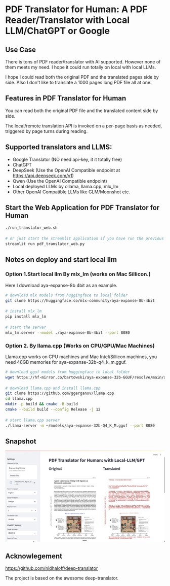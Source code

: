 # PDF Translator for Human: A PDF Reader/Translator with Local LLM/ChatGPT or Google

## Use Case

There is tons of PDF reader/translator with AI supported. However none of them meets my need. I hope it could run totally on local with local LLMs.

I hope I could read both the original PDF and the translated pages side by side. 
Also I don't like to translate a 1000 pages long PDF file all at one.

## Features in PDF Translator for Human
You can read both the original PDF file and the translated content side by side.

The local/remote translation API is invoked on a per-page basis as needed, triggered by page turns during reading.


## Supported translators and LLMS:
* Google Translator (NO need api-key, it it totally free)
* ChatGPT
* DeepSeek (Use the OpenAI Compatible endpoint at https://api.deepseek.com/v1)
* Qwen (Use the OpenAI Compatible endpoint)
* Local deployed LLMs by ollama, llama.cpp, mlx_lm
* Other OpenAI Compatible LLMs like GLM/Moonshot etc.

## Start the Web Application for PDF Translator for Human


``` bash
./run_translator_web.sh

# or just start the streamlit application if you have run the previous script:
streamlit run pdf_translator_web.py

```

## Notes on deploy and start local llm 

### Option 1.Start local llm By mlx_lm (works on Mac Sillicon.)

Here I download aya-expanse-8b 4bit as an example.

``` Bash
# download mlx models from huggingface to local folder
git clone https://huggingface.co/mlx-community/aya-expanse-8b-4bit

# install mlx_lm
pip install mlx_lm

# start the server
mlx_lm.server --model ./aya-expanse-8b-4bit --port 8080

```

### Option 2. By llama.cpp (Works on CPU/GPU/Mac Machines)

Llama.cpp works on CPU machines and Mac Intel/Sillicon machines, you need 48GB memories for aya-expanse-32b-q4_k_m.gguf.

``` Bash
# download gguf models from huggingface to local folder
wget https://hf-mirror.co/bartowski/aya-expanse-32b-GGUF/resolve/main/aya-expanse-32b-Q4_K_M.gguf -O aya-expanse-32b-Q4_K_M.gguf

# download llama.cpp and install llama.cpp
git clone https://github.com/ggerganov/llama.cpp
cd llama.cpp
mkdir -p build && cmake -B build
cmake --build build --config Release -j 12

# start llama.cpp server
./llama-server -m ~/models/aya-expanse-32b-Q4_K_M.gguf --port 8080

```

## Snapshot

![PDF Translator for Human](PDF-Translator-for-Human.jpg)


## Acknowlegement

https://github.com/nidhaloff/deep-translator

The project is based on the awesome deep-translator.